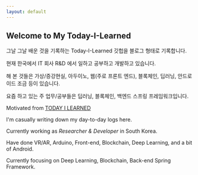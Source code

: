 ```yaml
---
layout: default
---
```


## Welcome to My Today-I-Learned 

그날 그날 배운 것을 기록하는 Today-I-Learned 깃헙을 블로그 형태로 기록합니다.

현재 한국에서 IT 회사 R&D 에서 일하고 공부하고 개발하고 있습니다. 

해 본 것들은 가상/증강현실, 아두이노, 웹(주로 프론트 엔드), 블록체인, 딥러닝, 안드로이드 조금 등이 있습니다. 

요즘 하고 있는 주 업무/공부들은 딥러닝, 블록체인, 백엔드 스프링 프레임워크입니다.

Motivated from [TODAY I LEARNED](https://github.com/thoughtbot/til)

I'm casually writing down my day-to-day logs here.

Currently working as *Researcher &  Developer* in South Korea.

Have done VR/AR, Arduino, Front-end, Blockchain, Deep Learning, and a bit of Android.

Currently focusing on Deep Learning, Blockchain, Back-end Spring Framework. 


